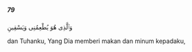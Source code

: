 ##### 79

<span class="ayah">وَٱلَّذِى هُوَ يُطْعِمُنِى وَيَسْقِينِ</span>

<span class="ayah_translation">dan Tuhanku, Yang Dia memberi makan dan minum kepadaku,</span>
